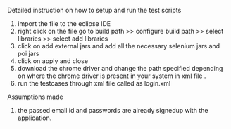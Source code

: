 Detailed instruction on how to setup and run the test scripts    

1. import the file to the eclipse IDE
2. right click on the file go to build path >> configure build path >> select libraries >> select  add libraries 
3. click on add external jars and add all the necessary selenium jars and poi jars
4. click on apply and close
5. download the chrome driver and change the path specified depending on where the chrome driver is present in your system in xml file .
6. run the testcases through xml file called as login.xml

Assumptions made

1. the passed email id and passwords are already signedup with the application.